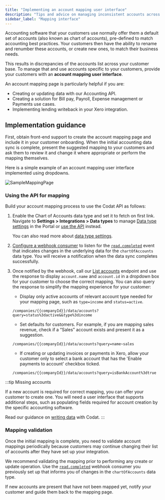 ```yaml
---
title: "Implementing an account mapping user interface"
description: "Tips and advice on managing inconsistent accounts across your user base"
sidebar_label: "Mapping interface"
---
```


Accounting software that your customers use normally offer them a default set of accounts (also known as chart of accounts), pre-defined to match accounting best practices. Your customers then have the ability to rename and renumber these accounts, or create new ones, to match their business needs.

This results in discrepancies of the accounts list across your customer base. To manage that and use accounts specific to your customers, provide your customers with an **account mapping user interface**.

An account mapping page is particularly helpful if you are:

- Creating or updating data with our Accounting API.
- Creating a solution for Bill pay, Payroll, Expense management or Payments use cases.
- Implementing lending writeback in your Xero integration.

## Implementation guidance

First, obtain front-end support to create the account mapping page and include it in your customer onboarding. When the initial accounting data sync is complete, present the suggested mapping to your customers and ask them to review it and change it where appropriate or perform the mapping themselves.

Here is a simple example of an account mapping user interface implemented using dropdowns.

![SampleMappingPage](/img/other-guides/codatmappingpageexample.png)

### Using the API for mapping

Build your account mapping process to use the Codat API as follows:

1. Enable the Chart of Accounts data type and set it to fetch on first link. Navigate to **Settings > Integrations > Data types** to manage [Data type settings](https://app.codat.io/settings/data-types) in the Portal or [use the API](https://docs.codat.io/platform-api#/operations/update-profile-syncSettings) instead.

   You can also read more about [data type settings](/core-concepts/data-type-settings).

2. [Configure a webhook consumer](/using-the-api/webhooks/create-consumer) to listen for the [`read.completed`](/using-the-api/webhooks/event-types) event that indicates changes in the underlying data for the `chartOfAccounts` data type. You will receive a notification when the data sync completes successfully.

3. Once notified by the webhook, call our [List accounts](/accounting-api#/operations/list-accounts) endpoint and use the response to display `account.name` and `account.id` in a dropdown box for your customer to choose the correct mapping. You can also query the response to simplify the mapping experience for your customer:

   - Display only active accounts of relevant account type needed for your mapping page, such as `type=income` and `status=active`.

   ```
   /companies/{{companyId}}/data/accounts?query=status%3dactive&&type%3dincome
   ```

   - Set defaults for customers. For example, if you are mapping sales revenue, check if a “Sales” account exists and present it as a suggestion.

   ```
   /companies/{{companyId}}/data/accounts?query=name~sales
   ```

   - If creating or updating invoices or payments in Xero, allow your customer only to select a bank account that has the 'Enable payments to account' checkbox ticked.

   ```
   /companies/{{companyId}}/data/accounts?query=isBankAccount%3dtrue
   ```

:::tip Missing accounts

If a new account is required for correct mapping, you can offer your customer to create one. You will need a user interface that supports additional steps, such as populating fields required for account creation by the specific accounting software.

Read our guidance on [writing data](/using-the-api/push) with Codat.
:::

### Mapping validation

Once the initial mapping is complete, you need to validate account mappings periodically because customers may continue changing their list of accounts after they have set up your integration.

We recommend validating the mapping prior to performing any create or update operation. Use the [`read.completed`](/using-the-api/webhooks/event-types) webhook consumer you previously set up that informs you of changes in the `chartOfAccounts` data type.

If new accounts are present that have not been mapped yet, notify your customer and guide them back to the mapping page.
